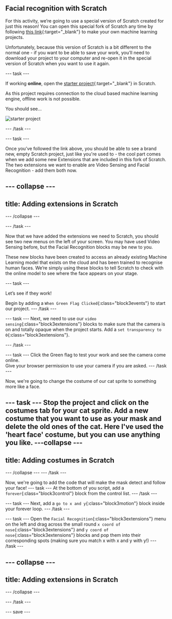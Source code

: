 ## Facial recognition with Scratch

For this activity, we’re going to use a special version of Scratch created for just this reason! You can open this special fork of Scratch any time by following [this link](https://machinelearningforkids.co.uk/scratch3/){:target="_blank"} to make your own machine learning projects.


Unfortunately, because this version of Scratch is a bit different to the normal one - if you want to be able to save your work, you’ll need to download your project to your computer and re-open it in the special version of Scratch when you want to use it again.

--- task ---

If working **online**, open the [starter project](https://machinelearningforkids.co.uk/scratch3/){:target="_blank"} in Scratch.
 
As this project requires connection to the cloud based machine learning engine, offline work is not possible.

You should see...
 
![starter project](images/starter_project.png)

--- /task ---

--- task ---

Once you’ve followed the link above, you should be able to see a brand new, empty Scratch project, just like you're used to - the cool part comes when we add some new Extensions that are included in this fork of Scratch. The two extensions we want to enable are Video Sensing and Facial Recognition - add them both now.

--- collapse ---
--- 
title: Adding extensions in Scratch
---
--- /collapse ---

--- /task ---

Now that we have added the extensions we need to Scratch, you should see two new menus on the left of your screen. You may have used Video Sensing before, but the Facial Recognition blocks may be new to you. 

These new blocks have been created to access an already existing Machine Learning model that exists on the cloud and has been trained to recognise human faces. We’re simply using these blocks to tell Scratch to check with the online model to see where the face appears on your stage.

--- task ---

Let’s see if they work!

Begin by adding a `When Green Flag Clicked`{:class="block3events"} to start our project.
--- /task ---

--- task ---
Next, we need to use our `video sensing`{:class="block3extensions"} blocks to make sure that the camera is on and totally opaque when the project starts. Add a `set transparency to 0`{:class="block3extensions"}.

--- /task ---

--- task ---
Click the Green flag to test your work and see the camera come online.  
Give your browser permission to use your camera if you are asked.
--- /task ---

Now, we're going to change the costume of our cat sprite to something more like a face.

--- task ---
Stop the project and click on the costumes tab for your cat sprite. Add a new costume that you want to use as your mask and delete the old ones of the cat. Here I've used the 'heart face' costume, but you can use anything you like.
---collapse ---
---
title: Adding costumes in Scratch
---
--- /collapse ---
--- /task ---

Now, we're going to add the code that will make the mask detect and follow your face!
--- task ---
At the bottom of you script, add a `forever`{:class="block3control"} block from the control list. 
--- /task ---

--- task ---
Next, add a `go to x and y`{:class="block3motion"} block inside your forever loop.
--- /task ---

--- task ---
Open the `Facial Recognition`{:class="block3extensions"} menu on the left and drag across the small round `x coord of nose`{:class="block3extensions"} and `y coord of nose`{:class="block3extensions"} blocks and pop them into their corresponding spots (making sure you match x with x and y with y!) 
--- /task ---

--- collapse ---
--- 
title: Adding extensions in Scratch
---
--- /collapse ---

--- /task ---


--- save ---
